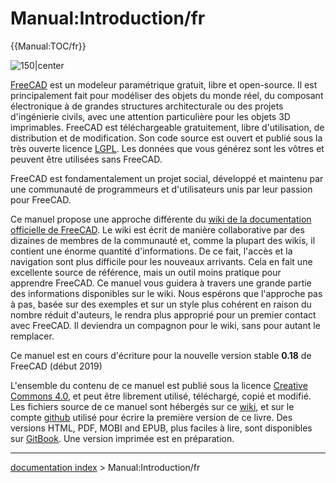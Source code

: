 # Manual:Introduction/fr
{{Manual:TOC/fr}}

![150\|center](images/Crystal_Clear_manual.png )

[FreeCAD](http://www.freecadweb.org) est un modeleur paramétrique gratuit, libre et open-source. Il est principalement fait pour modéliser des objets du monde réel, du composant électronique à de grandes structures architecturale ou des projets d'ingénierie civils, avec une attention particulière pour les objets 3D imprimables. FreeCAD est téléchargeable gratuitement, libre d\'utilisation, de distribution et de modification. Son code source est ouvert et publié sous la très ouverte licence [LGPL](https://en.wikipedia.org/wiki/GNU_Lesser_General_Public_License). Les données que vous générez sont les vôtres et peuvent être utilisées sans FreeCAD.

FreeCAD est fondamentalement un projet social, développé et maintenu par une communauté de programmeurs et d\'utilisateurs unis par leur passion pour FreeCAD.

Ce manuel propose une approche différente du [wiki de la documentation officielle de FreeCAD](Main_Page/fr.md). Le wiki est écrit de manière collaborative par des dizaines de membres de la communauté et, comme la plupart des wikis, il contient une énorme quantité d\'informations. De ce fait, l\'accès et la navigation sont plus difficile pour les nouveaux arrivants. Cela en fait une excellente source de référence, mais un outil moins pratique pour apprendre FreeCAD. Ce manuel vous guidera à travers une grande partie des informations disponibles sur le wiki. Nous espérons que l\'approche pas à pas, basée sur des exemples et sur un style plus cohérent en raison du nombre réduit d\'auteurs, le rendra plus approprié pour un premier contact avec FreeCAD. Il deviendra un compagnon pour le wiki, sans pour autant le remplacer.

Ce manuel est en cours d\'écriture pour la nouvelle version stable **0.18** de FreeCAD (début 2019)

L\'ensemble du contenu de ce manuel est publié sous la licence [Creative Commons 4.0](http://creativecommons.org/licenses/by/4.0/), et peut être librement utilisé, téléchargé, copié et modifié. Les fichiers source de ce manuel sont hébergés sur ce [wiki](Main_Page/fr.md), et sur le compte [github](https://github.com/yorikvanhavre/FreeCAD-manual) utilisé pour écrire la première version de ce livre. Des versions HTML, PDF, MOBI and EPUB, plus faciles à lire, sont disponibles sur [GitBook](https://www.gitbook.com/book/yorikvanhavre/a-freecad-manual/details). Une version imprimée est en préparation.

---
[documentation index](../README.md) > Manual:Introduction/fr
